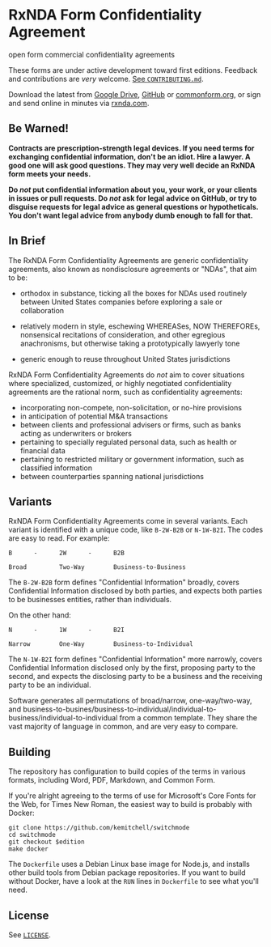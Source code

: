 # RxNDA Form Confidentiality Agreement

open form commercial confidentiality agreements

These forms are under active development toward first editions.  Feedback and contributions are _very_ welcome.  [See `CONTRIBUTING.md`](./CONTRIBUTING.md).

Download the latest from [Google Drive](https://drive.google.com/drive/folders/0B4WQgvqBs9InQkdiSWJjTnN6MEk?usp=sharing), [GitHub](https://github.com/rxnda/rxnda-forms/releases) or [commonform.org](https://commonform.org/publications/rxnda), or sign and send online in minutes via [rxnda.com](https://rxnda.com).

## Be Warned!

**Contracts are prescription-strength legal devices.  If you need terms for exchanging confidential information, don't be an idiot.  Hire a lawyer.  A good one will ask good questions.  They may very well decide an RxNDA form meets your needs.**

**Do _not_ put confidential information about you, your work, or your clients in issues or pull requests.  Do _not_ ask for legal advice on GitHub, or try to disguise requests for legal advice as general questions or hypotheticals.  You don't want legal advice from anybody dumb enough to fall for that.**

## In Brief

The RxNDA Form Confidentiality Agreements are generic confidentiality agreements, also known as nondisclosure agreements or "NDAs", that aim to be:

- orthodox in substance, ticking all the boxes for NDAs used routinely between United States companies before exploring a sale or collaboration

- relatively modern in style, eschewing WHEREASes, NOW THEREFOREs, nonsensical recitations of consideration, and other egregious anachronisms, but otherwise taking a prototypically lawyerly tone

- generic enough to reuse throughout United States jurisdictions

RxNDA Form Confidentiality Agreements do _not_ aim to cover situations where specialized, customized, or highly negotiated confidentiality agreements are the rational norm, such as confidentiality agreements:

- incorporating non-compete, non-solicitation, or no-hire provisions
- in anticipation of potential M&A transactions
- between clients and professional advisers or firms, such as banks acting as underwriters or brokers
- pertaining to specially regulated personal data, such as health or financial data
- pertaining to restricted military or government information, such as classified information
- between counterparties spanning national jurisdictions

## Variants

RxNDA Form Confidentiality Agreements come in several variants.  Each variant is identified with a unique code, like `B-2W-B2B` or `N-1W-B2I`.  The codes are easy to read.  For example:

    B      -      2W      -      B2B
    
    Broad         Two-Way        Business-to-Business

The `B-2W-B2B` form defines "Confidential Information" broadly, covers Confidential Information disclosed by both parties, and expects both parties to be businesses entities, rather than individuals.

On the other hand:

    N      -      1W      -      B2I
    
    Narrow        One-Way        Business-to-Individual

The `N-1W-B2I` form defines "Confidential Information" more narrowly, covers Confidential Information disclosed only by the first, proposing party to the second, and expects the disclosing party to be a business and the receiving party to be an individual.

Software generates all permutations of broad/narrow, one-way/two-way, and business-to-busines/business-to-individual/individual-to-business/individual-to-individual from a common template.  They share the vast majority of language in common, and are very easy to compare.

## Building

The repository has configuration to build copies of the terms in various formats, including Word, PDF, Markdown, and Common Form.

If you're alright agreeing to the terms of use for Microsoft's Core Fonts for the Web, for Times New Roman, the easiest way to build is probably with Docker:

```shellsession
git clone https://github.com/kemitchell/switchmode
cd switchmode
git checkout $edition
make docker
```

The `Dockerfile` uses a Debian Linux base image for Node.js, and installs other build tools from Debian package repositories.  If you want to build without Docker, have a look at the `RUN` lines in `Dockerfile` to see what you'll need.

## License

See [`LICENSE`](./LICENSE).
